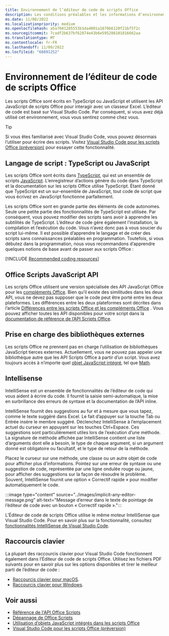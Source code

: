 ```yaml
---
title: Environnement de l’éditeur de code de scripts Office
description: Les conditions préalables et les informations d’environnement pour les scripts Office dans Excel sur le Web.
ms.date: 11/08/2022
ms.localizationpriority: medium
ms.openlocfilehash: a5a7601285553b1da4001a1870b6120f21bf5f2c
ms.sourcegitcommit: 7cadf2b637bf62874e43b6e595286101816662aa
ms.translationtype: MT
ms.contentlocale: fr-FR
ms.lasthandoff: 11/09/2022
ms.locfileid: "68891252"
---
```

# <a name="office-scripts-code-editor-environment"></a>Environnement de l’éditeur de code de scripts Office

Les scripts Office sont écrits en TypeScript ou JavaScript et utilisent les API JavaScript de scripts Office pour interagir avec un classeur Excel. L’éditeur de code est basé sur Visual Studio Code. Par conséquent, si vous avez déjà utilisé cet environnement, vous vous sentirez comme chez vous.

> [!TIP]
> Si vous êtes familiarisé avec Visual Studio Code, vous pouvez désormais l’utiliser pour écrire des scripts. Visitez [Visual Studio Code pour les scripts Office (préversion)](../develop/vscode-for-scripts.md) pour essayer cette fonctionnalité.

## <a name="scripting-language-typescript-or-javascript"></a>Langage de script : TypeScript ou JavaScript

Les scripts Office sont écrits dans [TypeScript](https://www.typescriptlang.org/docs/home.html), qui est un ensemble de scripts [JavaScript](https://developer.mozilla.org/docs/Web/JavaScript). L’enregistreur d’actions génère du code dans TypeScript et la documentation sur les scripts Office utilise TypeScript. Étant donné que TypeScript est un sur-ensemble de JavaScript, tout code de script que vous écrivez en JavaScript fonctionne parfaitement.

Les scripts Office sont en grande partie des éléments de code autonomes. Seule une petite partie des fonctionnalités de TypeScript est utilisée. Par conséquent, vous pouvez modifier des scripts sans avoir à apprendre les subtilités de TypeScript. L’éditeur de code gère également l’installation, la compilation et l’exécution du code. Vous n’avez donc pas à vous soucier du script lui-même. Il est possible d’apprendre le langage et de créer des scripts sans connaissances préalables en programmation. Toutefois, si vous débutez dans la programmation, nous vous recommandons d’apprendre quelques notions de base avant de passer aux scripts Office :

[!INCLUDE [Recommended coding resources](../includes/coding-basics-references.md)]

## <a name="office-scripts-javascript-api"></a>Office Scripts JavaScript API

Les scripts Office utilisent une version spécialisée des API JavaScript Office pour les [compléments Office](/office/dev/add-ins/overview/index). Bien qu’il existe des similitudes dans les deux API, vous ne devez pas supposer que le code peut être porté entre les deux plateformes. Les différences entre les deux plateformes sont décrites dans l’article [Différences entre les scripts Office et les compléments Office](../resources/add-ins-differences.md#apis) . Vous pouvez afficher toutes les API disponibles pour votre script dans la [documentation de référence de l’API Scripts Office](/javascript/api/office-scripts/overview).

## <a name="external-library-support"></a>Prise en charge des bibliothèques externes

Les scripts Office ne prennent pas en charge l’utilisation de bibliothèques JavaScript tierces externes. Actuellement, vous ne pouvez pas appeler une bibliothèque autre que les API Scripts Office à partir d’un script. Vous avez toujours accès à n’importe quel [objet JavaScript intégré](../develop/javascript-objects.md), tel que [Math](https://developer.mozilla.org/docs/Web/JavaScript/Reference/Global_Objects/Math).

## <a name="intellisense"></a>Intellisense

IntelliSense est un ensemble de fonctionnalités de l’éditeur de code qui vous aident à écrire du code. Il fournit la saisie semi-automatique, la mise en surbrillance des erreurs de syntaxe et la documentation de l’API inline.

IntelliSense fournit des suggestions au fur et à mesure que vous tapez, comme le texte suggéré dans Excel. Le fait d’appuyer sur la touche Tab ou Entrée insère le membre suggéré. Déclenchez IntelliSense à l’emplacement actuel du curseur en appuyant sur les touches Ctrl+Espace. Ces suggestions sont particulièrement utiles lors de l’exécution d’une méthode. La signature de méthode affichée par IntelliSense contient une liste d’arguments dont elle a besoin, le type de chaque argument, si un argument donné est obligatoire ou facultatif, et le type de retour de la méthode.

Placez le curseur sur une méthode, une classe ou un autre objet de code pour afficher plus d’informations. Pointez sur une erreur de syntaxe ou une suggestion de code, représentée par une ligne ondulée rouge ou jaune, pour afficher des suggestions sur la façon de résoudre le problème. Souvent, IntelliSense fournit une option « Correctif rapide » pour modifier automatiquement le code.

:::image type="content" source="../images/implicit-any-editor-message.png" alt-text="Message d’erreur dans le texte de pointage de l’éditeur de code avec un bouton « Correctif rapide ».":::

L’Éditeur de code de scripts Office utilise le même moteur IntelliSense que Visual Studio Code. Pour en savoir plus sur la fonctionnalité, consultez [fonctionnalités IntelliSense de Visual Studio Code](https://code.visualstudio.com/docs/editor/intellisense#_intellisense-features).

## <a name="keyboard-shortcuts"></a>Raccourcis clavier

La plupart des raccourcis clavier pour Visual Studio Code fonctionnent également dans l’Éditeur de code de scripts Office. Utilisez les fichiers PDF suivants pour en savoir plus sur les options disponibles et tirer le meilleur parti de l’éditeur de code :

- [Raccourcis clavier pour macOS](https://code.visualstudio.com/shortcuts/keyboard-shortcuts-macos.pdf).
- [Raccourcis clavier pour Windows](https://code.visualstudio.com/shortcuts/keyboard-shortcuts-windows.pdf).

## <a name="see-also"></a>Voir aussi

- [Référence de l'API Office Scripts](/javascript/api/office-scripts/overview)
- [Dépannage de Office Scripts](../testing/troubleshooting.md)
- [Utilisation d’objets JavaScript intégrés dans les scripts Office](../develop/javascript-objects.md)
- [Visual Studio Code pour les scripts Office (préversion)](../develop/vscode-for-scripts.md)
